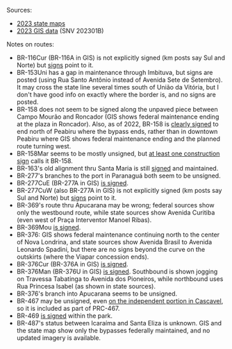 Sources:
* [2023 state maps](https://www.gov.br/dnit/pt-br/rodovias/mapa-de-gerenciamento/)
* [2023 GIS data](https://geo.epl.gov.br/portal/home/item.html?id=1e51ef64981f48b08e56e9b98d92fa56) (SNV 202301B)

Notes on routes:
* BR-116Cur (BR-116A in GIS) is not explicitly signed (km posts say Sul and Norte) but [signs](https://www.google.com/maps/@-25.3888632,-49.2024459,3a,19y,107.73h,101.67t/data=!3m6!1e1!3m4!1ssPWq_QvU4FdSVb55yvUuBQ!2e0!7i16384!8i8192?entry=ttu) point to it.
* BR-153Uni has a gap in maintenance through Imbituva, but signs are posted (using Rua Santo Antônio instead of Avenida Sete de Setembro). It may cross the state line several times south of União da Vitória, but I don't have good info on exactly where the border is, and no signs are posted.
* BR-158 does not seem to be signed along the unpaved piece between Campo Mourão and Roncador (GIS shows federal maintenance ending at the plaza in Roncador). Also, as of 2022, BR-158 is [clearly signed](https://www.google.com/maps/@-23.8923791,-52.3264122,3a,41.8y,186.98h,85.03t/data=!3m6!1e1!3m4!1soxxwi_mIBo3SgH9Ia-7GWw!2e0!7i16384!8i8192?entry=ttu) to end north of Peabiru where the bypass ends, rather than in downtown Peabiru where GIS shows federal maintenance ending and the planned route turning west.
* BR-158Mar seems to be mostly unsigned, but [at least one construction sign](https://www.google.com/maps/@-24.8905521,-52.2564705,3a,15y,270.77h,82.22t/data=!3m6!1e1!3m4!1s9BF2w1iICHcYKM9WjV_d1w!2e0!7i16384!8i8192?entry=ttu) calls it BR-158.
* BR-163's old alignment thru Santa Maria is still [signed](https://www.google.com/maps/@-25.1447236,-53.5892865,3a,25.5y,74.27h,81.61t/data=!3m6!1e1!3m4!1smKMDNf1H2nKgSZI5FqRi0g!2e0!7i16384!8i8192?entry=ttu) and maintained.
* BR-277's branches to the port in Paranaguá both seem to be unsigned.
* BR-277CuE (BR-277A in GIS) [is signed](https://www.google.com/maps/@-25.4541072,-49.2252723,3a,48.2y,199.19h,75.67t/data=!3m6!1e1!3m4!1saOJsoY3Ht_yr0u0BZEEW2Q!2e0!7i16384!8i8192?entry=ttu).
* BR-277CuW (also BR-277A in GIS) is not explicitly signed (km posts say Sul and Norte) but [signs](https://www.google.com/maps/@-25.4353409,-49.3091292,3a,36.2y,342.35h,97.07t/data=!3m6!1e1!3m4!1sWW9hNhsdV9xwNhN7m4w1iA!2e0!7i16384!8i8192?entry=ttu) point to it.
* BR-369's route thru Apucarana may be wrong; federal sources show only the westbound route, while state sources show Avenida Curitiba (even west of Praça Interventor Manoel Ribas).
* BR-369Mou [is signed](https://www.google.com/maps/@-24.080908,-52.4117997,3a,15y,69.4h,82.55t/data=!3m6!1e1!3m4!1sVzpZpr-R5uvWNlFQZRnlPQ!2e0!7i16384!8i8192?entry=ttu).
* BR-376: GIS shows federal maintenance continuing north to the center of Nova Londrina, and state sources show Avenida Brasil to Avenida Leonardo Spadini, but there are no signs beyond the curve on the outskirts (where the Viapar concession ends).
* BR-376Cur (BR-376A in GIS) [is signed](https://www.google.com/maps/@-25.5383702,-49.1922502,3a,16.1y,167.53h,99.16t/data=!3m6!1e1!3m4!1swsRGIZgZhkFXjHOeUCLz1A!2e0!7i16384!8i8192?entry=ttu).
* BR-376Man (BR-376U in GIS) [is signed](https://www.google.com/maps/@-23.5493195,-51.6675465,3a,15y,353.29h,84.55t/data=!3m6!1e1!3m4!1sKMXFMOVGuiSgedaAl6FFDg!2e0!7i16384!8i8192?entry=ttu). Southbound is shown jogging on Travessa Tabatinga to Avenida dos Pioneiros, while northbound uses Rua Princesa Isabel (as shown in state sources).
* BR-376's branch into Apucarana seems to be unsigned.
* BR-467 may be unsigned, even [on the independent portion in Cascavel](https://www.google.com/maps/@-24.9149451,-53.4885105,3a,37y,328.75h,85.14t/data=!3m6!1e1!3m4!1sNatY9wt3SmVx0prCQ7cqnQ!2e0!7i16384!8i8192?entry=ttu), so it is included as part of PRC-467.
* BR-469 [is signed](https://www.google.com/maps/@-25.6916088,-54.4354645,2a,41.1y,101.64h,90.56t/data=!3m6!1e1!3m4!1syVS5MqaUvoPr44Fn0C20Kg!2e0!7i13312!8i6656?entry=ttu) within the park.
* BR-487's status between Icaraíma and Santa Eliza is unknown. GIS and the state map show only the bypasses federally maintained, and no updated imagery is available.
